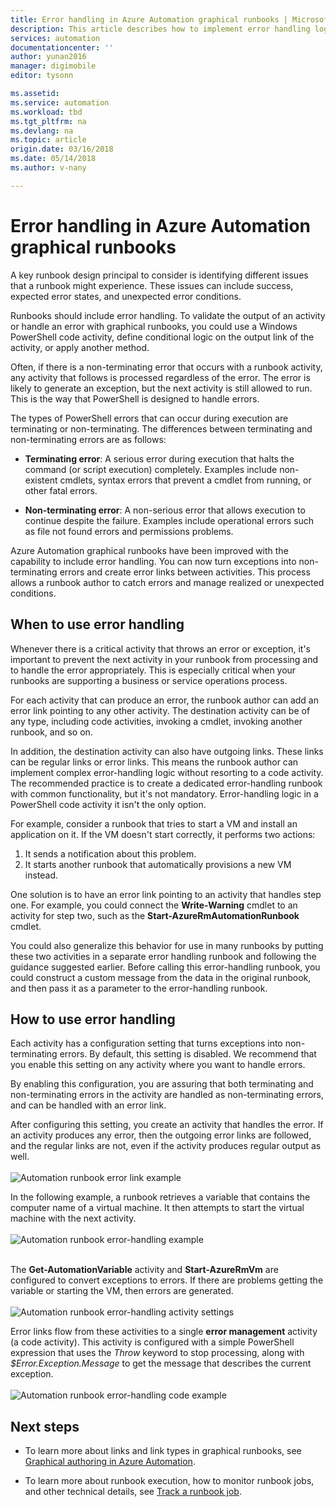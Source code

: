 ```yaml
---
title: Error handling in Azure Automation graphical runbooks | Microsoft Docs
description: This article describes how to implement error handling logic in Azure Automation graphical runbooks.  
services: automation
documentationcenter: ''
author: yunan2016
manager: digimobile
editor: tysonn

ms.assetid:
ms.service: automation
ms.workload: tbd
ms.tgt_pltfrm: na
ms.devlang: na
ms.topic: article
origin.date: 03/16/2018
ms.date: 05/14/2018
ms.author: v-nany

---
```


# Error handling in Azure Automation graphical runbooks

A key runbook design principal to consider is identifying different issues that a runbook might experience. These issues can include success, expected error states, and unexpected error conditions.

Runbooks should include error handling. To validate the output of an activity or handle an error with graphical runbooks, you could use a Windows PowerShell code activity, define conditional logic on the output link of the activity, or apply another method.          

Often, if there is a non-terminating error that occurs with a runbook activity, any activity that follows is processed regardless of the error. The error is likely to generate an exception, but the next activity is still allowed to run. This is the way that PowerShell is designed to handle errors.    

The types of PowerShell errors that can occur during execution are terminating or non-terminating. The differences between terminating and non-terminating errors are as follows:

* **Terminating error**: A serious error during execution that halts the command (or script execution) completely. Examples include non-existent cmdlets, syntax errors that prevent a cmdlet from running, or other fatal errors.

* **Non-terminating error**: A non-serious error that allows execution to continue despite the failure. Examples include operational errors such as file not found errors and permissions problems.

Azure Automation graphical runbooks have been improved with the capability to include error handling. You can now turn exceptions into non-terminating errors and create error links between activities. This process allows a runbook author to catch errors and manage realized or unexpected conditions.  

## When to use error handling

Whenever there is a critical activity that throws an error or exception, it's important to prevent the next activity in your runbook from processing and to handle the error appropriately. This is especially critical when your runbooks are supporting a business or service operations process.

For each activity that can produce an error, the runbook author can add an error link pointing to any other activity. The destination activity can be of any type, including code activities, invoking a cmdlet, invoking another runbook, and so on.

In addition, the destination activity can also have outgoing links. These links can be regular links or error links. This means the runbook author can implement complex error-handling logic without resorting to a code activity. The recommended practice is to create a dedicated error-handling runbook with common functionality, but it's not mandatory. Error-handling logic in a PowerShell code activity it isn't the only option.  

For example, consider a runbook that tries to start a VM and install an application on it. If the VM doesn't start correctly, it performs two actions:

1. It sends a notification about this problem.
2. It starts another runbook that automatically provisions a new VM instead.

One solution is to have an error link pointing to an activity that handles step one. For example, you could connect the **Write-Warning** cmdlet to an activity for step two, such as the **Start-AzureRmAutomationRunbook** cmdlet.

You could also generalize this behavior for use in many runbooks by putting these two activities in a separate error handling runbook and following the guidance suggested earlier. Before calling this error-handling runbook, you could construct a custom message from the data in the original runbook, and then pass it as a parameter to the error-handling runbook.

## How to use error handling

Each activity has a configuration setting that turns exceptions into non-terminating errors. By default, this setting is disabled. We recommend that you enable this setting on any activity where you want to handle errors.  

By enabling this configuration, you are assuring that both terminating and non-terminating errors in the activity are handled as non-terminating errors, and can be handled with an error link.  

After configuring this setting, you create an activity that handles the error. If an activity produces any error, then the outgoing error links are followed, and the regular links are not, even if the activity produces regular output as well.<br><br> ![Automation runbook error link example](media/automation-runbook-graphical-error-handling/error-link-example.png)

In the following example, a runbook retrieves a variable that contains the computer name of a virtual machine. It then attempts to start the virtual machine with the next activity.<br><br> ![Automation runbook error-handling example](media/automation-runbook-graphical-error-handling/runbook-example-error-handling.png)<br><br>      

The **Get-AutomationVariable** activity and **Start-AzureRmVm** are configured to convert exceptions to errors. If there are problems getting the variable or starting the VM, then errors are generated.<br><br> ![Automation runbook error-handling activity settings](media/automation-runbook-graphical-error-handling/activity-blade-convertexception-option.png)

Error links flow from these activities to a single **error management** activity (a code activity). This activity is configured with a simple PowerShell expression that uses the *Throw* keyword to stop processing, along with *$Error.Exception.Message* to get the message that describes the current exception.<br><br> ![Automation runbook error-handling code example](media/automation-runbook-graphical-error-handling/runbook-example-error-handling-code.png)


## Next steps

* To learn more about links and link types in graphical runbooks, see [Graphical authoring in Azure Automation](automation-graphical-authoring-intro.md#links-and-workflow).

* To learn more about runbook execution, how to monitor runbook jobs, and other technical details, see [Track a runbook job](automation-runbook-execution.md).
